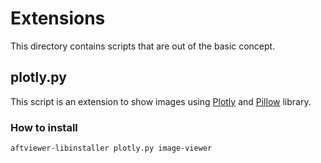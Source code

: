 # Extensions

This directory contains scripts that are out of the basic concept.

## plotly.py

This script is an extension to show images using [Plotly](https://plotly.com/python/) and [Pillow](https://pillow.readthedocs.io/) library.

### How to install

```bash
aftviewer-libinstaller plotly.py image-viewer
```
